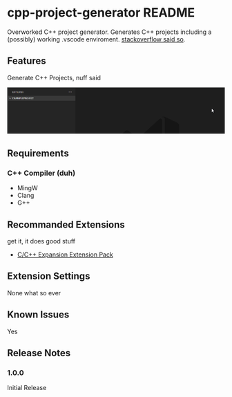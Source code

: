 # cpp-project-generator README

Overworked C++ project generator. Generates C++ projects including a (possibly) working .vscode enviroment. [stackoverflow said so](https://stackoverflow.com/a/50658089).

## Features

Generate C++ Projects, nuff said

![Generate Project Gif](assets/GenerateProject.gif)
 
## Requirements

### C++ Compiler (duh)
  - MingW
  - Clang
  - G++

## Recommanded Extensions

get it, it does good stuff
  - [C/C++ Expansion Extension Pack](https://marketplace.visualstudio.com/items?itemName=ms-vscode.cpptools-extension-pack)

## Extension Settings

None what so ever

## Known Issues

Yes

## Release Notes

### 1.0.0
Initial Release
